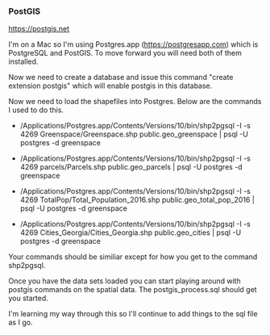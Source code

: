 ### PostGIS

https://postgis.net


I'm on a Mac so I'm using Postgres.app (https://postgresapp.com) which is PostgreSQL and PostGIS. To move forward you will need both of them installed.

Now we need to create a database and issue this command "create extension postgis" which will enable postgis in this database.

Now we need to load the shapefiles into Postgres. Below are the commands I used to do this.

* /Applications/Postgres.app/Contents/Versions/10/bin/shp2pgsql -I -s 4269 Greenspace/Greenspace.shp public.geo_greenspace | psql -U postgres -d greenspace

* /Applications/Postgres.app/Contents/Versions/10/bin/shp2pgsql -I -s 4269 parcels/Parcels.shp public.geo_parcels | psql -U postgres -d greenspace 

* /Applications/Postgres.app/Contents/Versions/10/bin/shp2pgsql -I -s 4269 TotalPop/Total_Population_2016.shp public.geo_total_pop_2016 | psql -U postgres -d greenspace 

* /Applications/Postgres.app/Contents/Versions/10/bin/shp2pgsql -I -s 4269 Cities_Georgia/Cities_Georgia.shp public.geo_cities | psql -U postgres -d greenspace

Your commands should be similiar except for how you get to the command shp2pgsql.

Once you have the data sets loaded you can start playing around with postgis commands on the spatial data. The postgis_process.sql should get you started.

I'm learning my way through this so I'll continue to add things to the sql file as I go.

